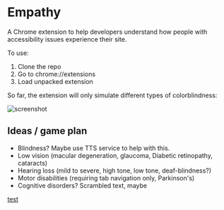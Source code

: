 Empathy
==========

A Chrome extension to help developers understand how people with accessibility issues experience their site.

To use:

1. Clone the repo
2. Go to chrome://extensions
3. Load unpacked extension

So far, the extension will only simulate different types of colorblindness:

![screenshot](http://raw.github.com/chrisranderson/empathy/master/screenshot.png)

Ideas / game plan
--------
- Blindness? Maybe use TTS service to help with this.
- Low vision (macular degeneration, glaucoma, Diabetic retinopathy, cataracts)
- Hearing loss (mild to severe, high tone, low tone, deaf-blindness?)
- Motor disabilities (requiring tab navigation only, Parkinson's)
- Cognitive disorders? Scrambled text, maybe

<a href="http://google.com" target="_blank">test</a>
